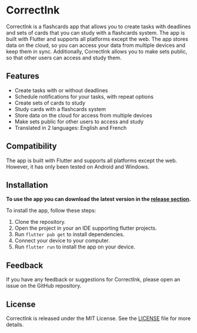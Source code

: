 # CorrectInk

CorrectInk is a flashcards app that allows you to create tasks with deadlines and sets of cards that you can study with a flashcards system. 
The app is built with Flutter and supports all platforms except the web. 
The app stores data on the cloud, so you can access your data from multiple devices and keep them in sync.
Additionally, CorrectInk allows you to make sets public, so that other users can access and study them.

## Features

- Create tasks with or without deadlines
- Schedule notifications for your tasks, with repeat options
- Create sets of cards to study
- Study cards with a flashcards system
- Store data on the cloud for access from multiple devices
- Make sets public for other users to access and study
- Translated in 2 languages: English and French

## Compatibility

The app is built with Flutter and supports all platforms except the web. However, it has only been tested on Android and Windows.

## Installation

**To use the app you can download the latest version in the [release section](https://github.com/AdrienDhmx/CorrectInk/releases).**

To install the app, follow these steps:

1. Clone the repository.
2. Open the project in your an IDE supporting flutter projects.
3. Run `flutter pub get` to install dependencies.
4. Connect your device to your computer.
5. Run `flutter run` to install the app on your device.

## Feedback

If you have any feedback or suggestions for CorrectInk, please open an issue on the GitHub repository.

## License

CorrectInk is released under the MIT License. See the [LICENSE](https://github.com/AdrienDhmx/CorrectInk/blob/master/LICENSE) file for more details.
